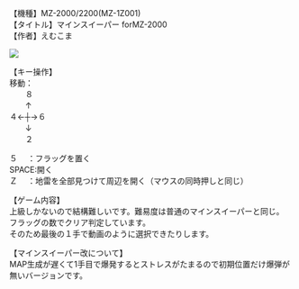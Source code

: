 【機種】MZ-2000/2200(MZ-1Z001)  
【タイトル】マインスイーパー forMZ-2000  
【作者】えむこま  
  
[![](https://img.youtube.com/vi/6rtF77oA4QA/0.jpg)](https://www.youtube.com/watch?v=6rtF77oA4QA)    
  
【キー操作】  
移動：  
　　８  
　　↑  
４←┼→６  
　　↓  
　　２  
  
５　 ：フラッグを置く  
SPACE:開く  
Ｚ　 ：地雷を全部見つけて周辺を開く（マウスの同時押しと同じ）  
  
【ゲーム内容】  
上級しかないので結構難しいです。難易度は普通のマインスイーパーと同じ。  
フラッグの数でクリア判定しています。  
そのため最後の１手で動画のように選択できたりします。  
  
【マインスイーパー改について】  
MAP生成が遅くて1手目で爆発するとストレスがたまるので初期位置だけ爆弾が無いバージョンです。  
